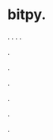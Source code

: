 # bitpy.
.
.
.
.












.






















































.
























.



























.

















































































.































































.








































































